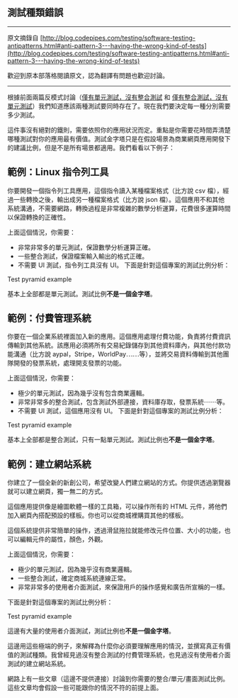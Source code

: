 ## 測試種類錯誤

-----
原文摘錄自 [http://blog.codepipes.com/testing/software-testing-antipatterns.html#anti-pattern-3---having-the-wrong-kind-of-tests](http://blog.codepipes.com/testing/software-testing-antipatterns.html#anti-pattern-3---having-the-wrong-kind-of-tests)

歡迎到原本部落格閱讀原文，認為翻譯有問題也歡迎討論。

-----

根據前面兩篇反模式討論（[僅有單元測試，沒有整合測試](having-unit-tests-without-integration-tests.md) 和 [僅有整合測試，沒有單元測試](having-integration-tests-without-unit-tests.md)）我們知道應該兩種測試要同時存在了。現在我們要決定每一種分別需要多少測試。

這件事沒有絕對的鐵則，需要依照你的應用狀況而定。重點是你需要花時間弄清楚哪種測試對你的應用最有價值。測試金字塔只是在假設場景為商業網頁應用開發下的建議比例，但是不是所有場景都適用。我們看看以下例子：

## 範例：Linux 指令列工具

你要開發一個指令列工具應用，這個指令讀入某種檔案格式（比方說 csv 檔），經過一些轉換之後，輸出成另一種檔案格式（比方說 json 檔）。這個應用不和其他系統溝通，不需要網路，轉換過程是非常複雜的數學分析運算，花費很多運算時間以保證轉換的正確性。

上面這個情況，你需要：

* 非常非常多的單元測試，保證數學分析運算正確。
* 一些整合測試，保證檔案輸入輸出的格式正確。
* 不需要 UI 測試，指令列工具沒有 UI。
下面是針對這個專案的測試比例分析：

Test pyramid example

基本上全部都是單元測試。測試比例**不是一個金字塔**。

## 範例：付費管理系統

你要在一個企業系統裡面加入新的應用。這個應用處理付費功能，負責將付費資訊傳輸到其他系統。該應用必須將所有交易紀錄儲存到其他資料庫內，與其他付款功能溝通（比方說 aypal，Stripe，WorldPay⋯⋯等），並將交易資料傳輸到其他團隊開發的發票系統，處理開支發票的功能。

上面這個情況，你需要：

* 極少的單元測試，因為幾乎沒有包含商業邏輯。
* 非常非常多的整合測試，包含測試外部連接，資料庫存取，發票系統⋯⋯等。
* 不需要 UI 測試，這個應用沒有 UI。
下面是針對這個專案的測試比例分析：

Test pyramid example

基本上全部都是整合測試，只有一點單元測試。測試比例也**不是一個金字塔**。

## 範例：建立網站系統

你建立了一個全新的新創公司，希望改變人們建立網站的方式。你提供透過瀏覽器就可以建立網頁，獨一無二的方式。

這個應用提供像是繪圖軟體一樣的工具箱，可以操作所有的 HTML 元件，將他們加入網頁內搭配預設的樣板。你也可以從商城裡購買其他的樣板。

這個系統提供非常簡單的操作，透過滑鼠拖拉就能修改元件位置、大小的功能，也可以編輯元件的屬性，顏色，外觀。

上面這個情況，你需要：

* 極少的單元測試，因為幾乎沒有商業邏輯。
* 一些整合測試，確定商城系統連線正常。
* 非常非常多的使用者介面測試，來保證用戶的操作感覺和廣告所宣稱的一樣。

下面是針對這個專案的測試比例分析：

Test pyramid example

這邊有大量的使用者介面測試，測試比例也**不是一個金字塔**。

這邊用這些極端的例子，來解釋為什麼你必須要理解應用的情況，並撰寫真正有價值的測試種類。我曾經見過沒有整合測試的付費管理系統，也見過沒有使用者介面測試的建立網站系統。

網路上有一些文章（這邊不提供連接）討論到你需要的整合/單元/畫面測試比例。這些文章均會假設一些可能跟你的情況不符的前提上面。
